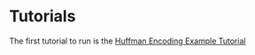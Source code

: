 # Tutorials

The first tutorial to run is the [Huffman Encoding Example Tutorial](huffman/huffman.md)
